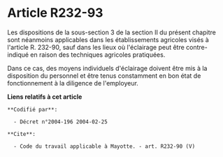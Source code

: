 # Article R232-93

Les dispositions de la sous-section 3 de la section II du présent chapitre sont néanmoins applicables dans les établissements
agricoles visés à l'article R. 232-90, sauf dans les lieux où l'éclairage peut être contre-indiqué en raison des techniques
agricoles pratiquées. 

Dans ce cas, des moyens individuels d'éclairage doivent être mis à la disposition du personnel et être tenus constamment en
bon état de fonctionnement à la diligence de l'employeur.

**Liens relatifs à cet article**

	**Codifié par**:

	  - Décret n°2004-196 2004-02-25

	**Cite**:

	  - Code du travail applicable à Mayotte. - art. R232-90 (V)
